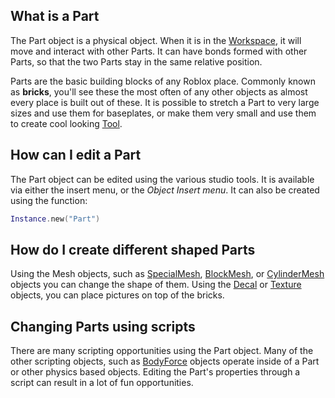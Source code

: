What is a Part
--------------

The Part object is a physical object. When it is in the [Workspace](https://developer.roblox.com/en-us/api-reference/class/Workspace), it will move and interact with other Parts. It can have bonds formed with other Parts, so that the two Parts stay in the same relative position.

Parts are the basic building blocks of any Roblox place. Commonly known as **bricks**, you'll see these the most often of any other objects as almost every place is built out of these. It is possible to stretch a Part to very large sizes and use them for baseplates, or make them very small and use them to create cool looking [Tool](https://developer.roblox.com/en-us/api-reference/class/Tool).

How can I edit a Part
---------------------

The Part object can be edited using the various studio tools. It is available via either the insert menu, or the _Object Insert menu_. It can also be created using the function:

```lua
Instance.new("Part")
``` 

How do I create different shaped Parts
--------------------------------------

Using the Mesh objects, such as [SpecialMesh](https://developer.roblox.com/en-us/api-reference/class/SpecialMesh), [BlockMesh](https://developer.roblox.com/en-us/api-reference/class/BlockMesh), or [CylinderMesh](https://developer.roblox.com/en-us/api-reference/class/CylinderMesh) objects you can change the shape of them. Using the [Decal](https://developer.roblox.com/en-us/api-reference/class/Decal) or [Texture](https://developer.roblox.com/en-us/api-reference/class/Texture) objects, you can place pictures on top of the bricks.

Changing Parts using scripts
----------------------------

There are many scripting opportunities using the Part object. Many of the other scripting objects, such as [BodyForce](https://developer.roblox.com/en-us/api-reference/class/BodyForce) objects operate inside of a Part or other physics based objects. Editing the Part's properties through a script can result in a lot of fun opportunities.